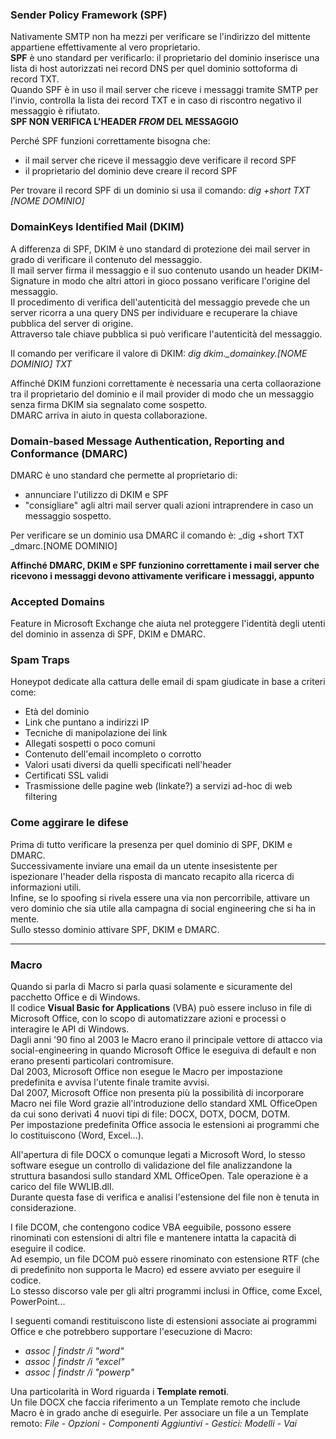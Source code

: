 ### Sender Policy Framework (SPF)
Nativamente SMTP non ha mezzi per verificare se l'indirizzo del mittente appartiene effettivamente al vero proprietario.  
**SPF** è uno standard per verificarlo: il proprietario del dominio inserisce una lista di host autorizzati nei record DNS per quel dominio sottoforma di record TXT.  
Quando SPF è in uso il mail server che riceve i messaggi tramite SMTP per l'invio, controlla la lista dei record TXT e in caso di riscontro negativo il messaggio è rifiutato.  
**SPF NON VERIFICA L'HEADER _FROM_ DEL MESSAGGIO**  

Perché SPF funzioni correttamente bisogna che:
- il mail server che riceve il messaggio deve verificare il record SPF
- il proprietario del dominio deve creare il record SPF

Per trovare il record SPF di un dominio si usa il comando: _dig +short TXT [NOME DOMINIO]_

### DomainKeys Identified Mail (DKIM)
A differenza di SPF, DKIM è uno standard di protezione dei mail server in grado di verificare il contenuto del messaggio.  
Il mail server firma il messaggio e il suo contenuto usando un header DKIM-Signature in modo che altri attori in gioco possano verificare l'origine del messaggio.  
Il procedimento di verifica dell'autenticità del messaggio prevede che un server ricorra a una query DNS per individuare e recuperare la chiave pubblica del server di origine.  
Attraverso tale chiave pubblica si può verificare l'autenticità del messaggio.  

Il comando per verificare il valore di DKIM: _dig dkim.\_domainkey.[NOME DOMINIO] TXT_  

Affinché DKIM funzioni correttamente è necessaria una certa collaorazione tra il proprietario del dominio e il mail provider di modo che un messaggio senza firma DKIM sia segnalato come sospetto.  
DMARC arriva in aiuto in questa collaborazione.  

### Domain-based Message Authentication, Reporting and Conformance (DMARC)
DMARC è uno standard che permette al proprietario di:
- annunciare l'utilizzo di DKIM e SPF
- "consigliare" agli altri mail server quali azioni intraprendere in caso un messaggio sospetto.  

Per verificare se un dominio usa DMARC il comando è: _dig +short TXT \_dmarc.[NOME DOMINIO]  


**Affinché DMARC, DKIM e SPF funzionino correttamente i mail server che ricevono i messaggi devono attivamente verificare i messaggi, appunto**  


### Accepted Domains
Feature in Microsoft Exchange che aiuta nel proteggere l'identità degli utenti del dominio in assenza di SPF, DKIM e DMARC.  

### Spam Traps
Honeypot dedicate alla cattura delle email di spam giudicate in base a criteri come:
- Età del dominio
- Link che puntano a indirizzi IP
- Tecniche di manipolazione dei link
- Allegati sospetti o poco comuni
- Contenuto dell'email incompleto o corrotto
- Valori usati diversi da quelli specificati nell'header
- Certificati SSL validi
- Trasmissione delle pagine web (linkate?) a servizi ad-hoc di web filtering

### Come aggirare le difese
Prima di tutto verificare la presenza per quel dominio di SPF, DKIM e DMARC.  
Successivamente inviare una email da un utente insesistente per ispezionare l'header della risposta di mancato recapito alla ricerca di informazioni utili.  
Infine, se lo spoofing si rivela essere una via non percorribile, attivare un vero dominio che sia utile alla campagna di social engineering che si ha in mente.  
Sullo stesso dominio attivare SPF, DKIM e DMARC.

-----------------------

### Macro
Quando si parla di Macro si parla quasi solamente e sicuramente del pacchetto Office e di Windows.  
Il codice **Visual Basic for Applications** (VBA) può essere incluso in file di Microsoft Office, con lo scopo di automatizzare azioni e processi o interagire le API di Windows.  
Dagli anni '90 fino al 2003 le Macro erano il principale vettore di attacco via social-engineering in quando Microsoft Office le eseguiva di default e non erano presenti particolari contromisure.  
Dal 2003, Microsoft Office non esegue le Macro per impostazione predefinita e avvisa l'utente finale tramite avvisi.  
Dal 2007, Microsoft Office non presenta più la possibilità di incorporare Macro nei file Word grazie all'introduzione dello standard XML OfficeOpen da cui sono derivati 4 nuovi tipi di file: DOCX, DOTX, DOCM, DOTM.  
Per impostazione predefinita Office associa le estensioni ai programmi che lo costituiscono (Word, Excel...).  

All'apertura di file DOCX o comunque legati a Microsoft Word, lo stesso software esegue un controllo di validazione del file analizzandone la struttura basandosi sullo standard XML OfficeOpen. Tale operazione è a carico del file WWLIB.dll.  
Durante questa fase di verifica e analisi l'estensione del file non è tenuta in considerazione.  

I file DCOM, che contengono codice VBA eeguibile, possono essere rinominati con estensioni di altri file e mantenere intatta la capacità di eseguire il codice.  
Ad esempio, un file DCOM può essere rinominato con estensione RTF (che di predefinito non supporta le Macro) ed essere avviato per eseguire il codice.  
Lo stesso discorso vale per gli altri programmi inclusi in Office, come Excel, PowerPoint...

I seguenti comandi restituiscono liste di estensioni associate ai programmi Office e che potrebbero supportare l'esecuzione di Macro:
- _assoc | findstr /i "word"_
- _assoc | findstr /i "excel"_
- _assoc | findstr /i "powerp"_

Una particolarità in Word riguarda i **Template remoti**.  
Un file DOCX che faccia riferimento a un Template remoto che include Macro è in grado anche di eseguirle.
Per associare un file a un Template remoto: _File - Opzioni - Componenti Aggiuntivi - Gestici: Modelli - Vai_
